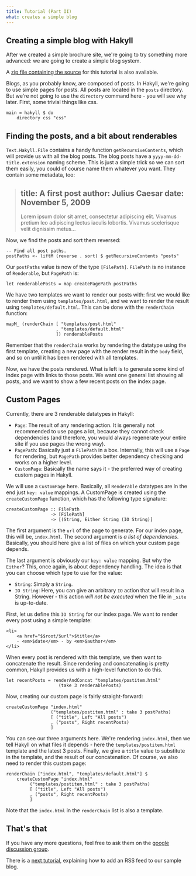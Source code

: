 ```yaml
---
title: Tutorial (Part II)
what: creates a simple blog
---
```


## Creating a simple blog with Hakyll

After we created a simple brochure site, we're going to try something more
advanced: we are going to create a simple blog system.

A [zip file containing the source](examples/simpleblog.zip) for this
tutorial is also available.

Blogs, as you probably know, are composed of posts. In Hakyll, we're going
to use simple pages for posts. All posts are located in the `posts`
directory. But we're not going to use the `directory` command here - you will
see why later. First, some trivial things like css.

~~~~~{.haskell}
main = hakyll $ do
    directory css "css"
~~~~~

## Finding the posts, and a bit about renderables

`Text.Hakyll.File` contains a handy function `getRecursiveContents`, which will
provide us with all the blog posts. The blog posts have a
`yyyy-mm-dd-title.extension` naming scheme. This is just a simple trick so we
can sort them easily, you could of course name them whatever you want. They
contain some metadata, too:

> title: A first post
> author: Julius Caesar
> date: November 5, 2009
> ---
> Lorem ipsum dolor sit amet, consectetur adipiscing elit. 
> Vivamus pretium leo adipiscing lectus iaculis lobortis.
> Vivamus scelerisque velit dignissim metus...

Now, we find the posts and sort them reversed:

~~~~~{.haskell}
-- Find all post paths.
postPaths <- liftM (reverse . sort) $ getRecursiveContents "posts"
~~~~~

Our `postPaths` value is now of the type `[FilePath]`. `FilePath` is no
instance of `Renderable`, but `PagePath` is:

~~~~~{.haskell}
let renderablePosts = map createPagePath postPaths
~~~~~

We have two templates we want to render our posts with: first we would like to
render them using `templates/post.html`, and we want to render the result
using `templates/default.html`. This can be done with the `renderChain`
function:

~~~~~{.haskell}
mapM_ (renderChain [ "templates/post.html"
                   , "templates/default.html"
                   ]) renderablePosts
~~~~~

Remember that the `renderChain` works by rendering the datatype using the first
template, creating a new page with the render result in the `body` field, and so
on until it has been rendered with all templates.

Now, we have the posts rendered. What is left is to generate some kind of index
page with links to those posts. We want one general list showing all posts, and
we want to show a few recent posts on the index page.

## Custom Pages

Currently, there are 3 renderable datatypes in Hakyll:

- `Page`: The result of any rendering action. It is generally not recommended
  to use pages a lot, because they cannot check dependencies (and therefore,
  you would always regenerate your entire site if you use pages the wrong way).
- `PagePath`: Basically just a `FilePath` in a box. Internally, this will use
  a `Page` for rendering, but `PagePath` provides better dependency checking
  and works on a higher level.
- `CustomPage`: Basically the name says it - the preferred way of creating
  custom pages in Hakyll.

We will use a `CustomPage` here. Basically, all `Renderable` datatypes are in
the end just `key: value` mappings. A CustomPage is created using the
`createCustomPage` function, which has the following type signature:

~~~~~{.haskell}
createCustomPage :: FilePath
                 -> [FilePath]
                 -> [(String, Either String (IO String)]
~~~~~

The first argument is the `url` of the page to generate. For our index page,
this will be, `index.html`. The second argument is _a list of dependencies_.
Basically, you should here give a list of files on which your custom page
depends.

The last argument is obviously our `key: value` mapping. But why the `Either`?
This, once again, is about dependency handling. The idea is that you can choose
which type to use for the value:

- `String`: Simply a `String`.
- `IO String`: Here, you can give an arbitrary `IO` action that will result
  in a String. However - this action _will not be executed_ when the file
  in `_site` is up-to-date.

First, let us define this `IO String` for our index page. We want to render
every post using a simple template:

~~~~~{.html}
<li>
    <a href="$$root/$url">$title</a>
    - <em>$date</em> - by <em>$author</em>
</li>
~~~~~

When every post is rendered with this template, we then want to concatenate the
result. Since rendering and concatenating is pretty common, Hakyll provides us
with a high-level function to do this.

~~~~~{.haskell}
let recentPosts = renderAndConcat "templates/postitem.html"
                    (take 3 renderablePosts)
~~~~~

Now, creating our custom page is fairly straight-forward:

~~~~~{.haskell}
createCustomPage "index.html"
                 ("templates/postitem.html" : take 3 postPaths)
                 [ ("title", Left "All posts")
                 , ("posts", Right recentPosts)
                 ]
~~~~~

You can see our three arguments here. We're rendering `index.html`, then we tell
Hakyll on what files it depends - here the `templates/postitem.html` template
and the latest 3 posts. Finally, we give a `title` value to substitute in the
template, and the result of our concatenation. Of course, we also need to render
this custom page:

~~~~~{.haskell}
renderChain ["index.html", "templates/default.html"] $
    createCustomPage "index.html"
         ("templates/postitem.html" : take 3 postPaths)
         [ ("title", Left "All posts")
         , ("posts", Right recentPosts)
         ]
~~~~~

Note that the `index.html` in the `renderChain` list is also a template.

## That's that

If you have any more questions, feel free to ask them on the
[google discussion group](http://groups.google.com/group/hakyll).

There is a [next tutorial](tutorial3.html), explaining how to add an RSS feed
to our sample blog.
